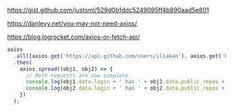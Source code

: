 https://gist.github.com/justsml/529d0b1ddc5249095ff4b890aad5e801

https://danlevy.net/you-may-not-need-axios/

https://blog.logrocket.com/axios-or-fetch-api/

```js
axios
  .all([axios.get('https://api.github.com/users/iliakan'), axios.get('https://api.github.com/users/taylorotwell')])
  .then(
    axios.spread((obj1, obj2) => {
      // Both requests are now complete
      console.log(obj1.data.login + ' has ' + obj1.data.public_repos + ' public repos on GitHub');
      console.log(obj2.data.login + ' has ' + obj2.data.public_repos + ' public repos on GitHub');
    })
  );
```
